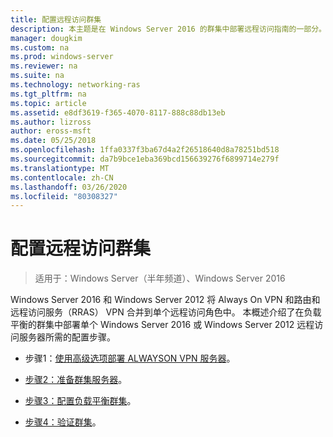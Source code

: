 ```yaml
---
title: 配置远程访问群集
description: 本主题是在 Windows Server 2016 的群集中部署远程访问指南的一部分。
manager: dougkim
ms.custom: na
ms.prod: windows-server
ms.reviewer: na
ms.suite: na
ms.technology: networking-ras
ms.tgt_pltfrm: na
ms.topic: article
ms.assetid: e8df3619-f365-4070-8117-888c88db13eb
ms.author: lizross
author: eross-msft
ms.date: 05/25/2018
ms.openlocfilehash: 1ffa0337f3ba67d4a2f26518640d8a78251bd518
ms.sourcegitcommit: da7b9bce1eba369bcd156639276f6899714e279f
ms.translationtype: MT
ms.contentlocale: zh-CN
ms.lasthandoff: 03/26/2020
ms.locfileid: "80308327"
---
```

# <a name="configure-a-remote-access-cluster"></a>配置远程访问群集

>适用于：Windows Server（半年频道）、Windows Server 2016

 Windows Server 2016 和 Windows Server 2012 将 Always On VPN 和路由和远程访问服务（RRAS） VPN 合并到单个远程访问角色中。 本概述介绍了在负载平衡的群集中部署单个 Windows Server 2016 或 Windows Server 2012 远程访问服务器所需的配置步骤。
  
-  步骤1：[使用高级选项部署 ALWAYSON VPN 服务器](../../../vpn/always-on-vpn/deploy/always-on-vpn-adv-options.md)。
  
-   [步骤2：准备群集服务器](Step-2-Prepare-Cluster-Servers.md)。  
  
-   [步骤3：配置负载平衡群集](Step-3-Configure-a-Load-Balanced-Cluster.md)。  
  
-   [步骤4：验证群集](Step-4-Verify-the-Cluster.md)。  
  


